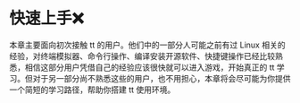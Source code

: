 # 快速上手❌

本章主要面向初次接触 tt 的用户。他们中的一部分人可能之前有过 Linux 相关的经验，对终端模拟器、命令行操作、编译安装开源软件、快捷键操作已经比较熟悉，相信这部分用户凭借自己的经验应该很快就可以进入游戏，开始真正的 tt 学习。但对于另一部分尚不熟悉这些的用户，也不用担心，本章将会尽可能为你提供一个简短的学习路径，帮助你搭建 tt 使用环境。
